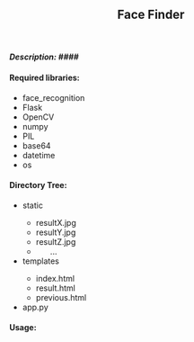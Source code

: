 <h2 style="text-align: center;">Face Finder</h2>
<br />
<h4><i>Description: ####</i></h4>

<h4>Required libraries:</h4>
<ul>
    <li>face_recognition</li>
    <li>Flask</li>
    <li>OpenCV</li>
    <li>numpy</li>
    <li>PIL</li>
    <li>base64</li>
    <li>datetime</li>
    <li>os</li>
</ul>

<h4>Directory Tree:</h4>
<ul>
    <li>static</li>
    <ul>
        <li>resultX.jpg</li>
        <li>resultY.jpg</li>
        <li>resultZ.jpg</li>
        <li style="padding-left: 25px;">...</li>
    </ul>
    <li>templates</li>
    <ul>
        <li>index.html</li>
        <li>result.html</li>
        <li>previous.html</li>
    </ul>
    <li>app.py</li>
</ul>

<h4>Usage:</h4>

